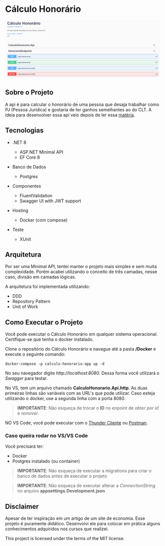 # Cálculo Honorário

![Print do Swagger do Projeto](assets/swagger.png)

## Sobre o Projeto

A api é para calcular o honorário de uma pessoa que desaja trabalhar como PJ (Pessoa Jurídica) e gostaria de ter ganhos semelhantes ao do CLT. A ideia para desenvolver essa api veio depois de ler essa [matéria](https://tinyurl.com/bdf3ttew).

## Tecnologias

- .NET 8

  - ASP.NET Minimal API
  - EF Core 8

- Banco de Dados

  - Postgres

- Componentes

  - FluentValidation
  - Swagger UI with JWT support

- Hosting

  - Docker (com compose)

- Teste
  - XUnit

## Arquitetura

Por ser uma Minimal API, tentei manter o projeto mais simples e sem muita complexidade. Porém acabei utilizando o conceito de três camadas, nesse caso, divisão em camadas lógicas.

A arquitetura foi implementada utilizando:

- DDD
- Repository Pattern
- Unit of Work

## Como Executar o Projeto

Você pode executar o Cálculo Honorário em qualquer sistema operacional. Certifique-se que tenha o docker instalado.

Clone o repositório do Cálculo Honorário e navague até a pasta **/Docker** e execute o seguinte comando:

```
docker-compose -p calculo-honorario-app up -d
```

No seu navegador digite _http://localhost:8080_. Dessa forma você utilizará o _Swagger_ para testar.

No VS, tem um arquivo chamado **CalculoHonorario.Api.http**. As duas primeiras linhas são variáveis com as URL's que pode utilizar. Caso esteja utilizando o docker, use a segunda linha com a porta 8080.

> **IMPORTANTE**: Não esqueça de trocar o **ID** no enpoint de _obter por id_ e _remover_.

NO VS Code, você pode executar com o [Thunder Cliente](https://marketplace.visualstudio.com/items?itemName=rangav.vscode-thunder-client) ou [Postman](https://marketplace.visualstudio.com/items?itemName=Postman.postman-for-vscode).

### Caso queira rodar no VS/VS Code

Você precisará ter:

- Docker
- Postgres instalado (ou container)

> **IMPORTANTE**: Não esqueça de executar a migrations para criar o banco de dados antes de executar o projeto

> **IMPORTANTE**: Não esqueça de executar alterar a _ConnectionString_ no arquivo **appsettings.Development.json**

## Disclaimer

Apesar de ter inspiração em um artigo de um site de economia. Esse projeto é puramente didático. Desenvolvi ele para colocar em prática alguns conhecimentos adquiridos nos cursos que realizei.

This project is licensed under the terms of the MIT license.
